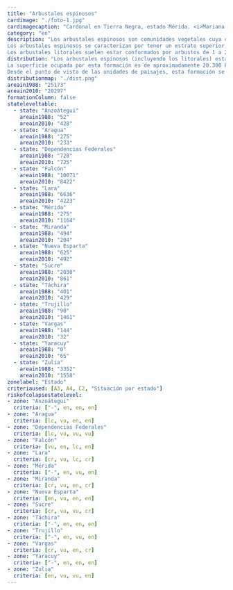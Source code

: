 ```yaml
---
title: "Arbustales espinosos"
cardimage: "./foto-1.jpg"
cardimagecaption: "Cardonal en Tierra Negra, estado Mérida. <i>Mariana Hernández-Montilla</i>"
category: "en"
description: "Los arbustales espinosos son comunidades vegetales cuya composición florística está conformada por cactáceas, arbustos y arbolitos bajos (usualmente <5 m de alto), la mayoría provistos con espinas (Huber & Alarcón 1988). A lo largo de su distribución en Venezuela, se encuentran en un gradiente que abarca desde áreas dominadas estrictamente por cactáceas que reciben el nombre de cardonal (Fotos 1 y 2), hasta otras donde predominan especies de leguminosas con espinas (e.g. Prosopis sp.) señaladas como espinar (Fotos 3 y 4). La condición más frecuente en estas comunidades vegetales es una mezcla de espinares y cardonales (Fotos 5 y 6), que pueden tener zonas con suelos relativamente desprovistos de vegetación (Fotos 1, 2 y 5). Un subtipo de esta formación vegetal son los arbustales litorales (Foto 3), que se diferencian principalmente por su ubicación en las zonas costeras y por la presencia de especies con mayor tolerancia a la concentración de sales y, en algunos casos, a una menor disponibilidad de agua. La composición de especies a lo largo de la distribución de los arbustales espinosos responde a la disponibilidad de agua, tipos de suelo y salinidad, entre otros aspectos ambientales. Esta formación se desarrolla en ambientes secos o muy secos con temperaturas anuales superiores a los 24°C (macrotérmicos) y generalmente con una pluviosidad anual inferior a los 600 mm, con algunas excepciones.<br><br>
Los arbustales espinosos se caracterizan por tener un estrato superior, cuyo dosel asciende hasta 3 y 6 m de altura y puede mostrar diferentes grados de apertura. Está constituido principalmente por mimosáceas, cesalpináceas y caparidáceas de los géneros Prosopis, Acacia, Cercidium y Capparis. Se observan cactáceas columnares emergentes, de los géneros Stenocereus, Subpilocereus y Pilosocereus, que alcanzan entre 6 y 8 m de altura. En el estrato intermedio, entre 0,5 y 2 m, destacan especies de los géneros Croton, Opuntia, Jatropha y Cnidoscolus. En el estrato inferior se encuentran plantas herbáceas de los géneros Lantana, Digitaria, Evolvulus, Sida, Sporobolus y cactáceas de los géneros Opuntia, Mammillaria y Melocactus (Soriano & Ruiz 2003, Fernández <i>et al.</i> 2007).<br><br>
Los arbustales litorales suelen estar conformados por arbustos de 1 a 2 m de altura en grupos densos, formando barreras contra el viento, evitando la erosión eólica de los suelos. En ellos predominan especies como el salcedo (Suriana maritima), con flores amarillas, el romerillo (Heliotropium gnaphalodes), de flores blancas, la garrapata de playa (Caesalpinia bonduc), de flores amarillas y una especie de cariaquito con flores violeta (Lantana involucrata), poco común en Venezuela. Las gramíneas presentes en el área sirven como fijadoras de las dunas de arena, en especial la saladilla (Sporobolus virginicus) y la grama (Paspalum vaginatum) [Steyermark 1994]. En las zonas más secas es posible encontrar varias especies de cactus, como la flor de baile (Epiphyllum hookeri), la trepadora pitahaya (Hylocereus lemairei) y el cardón de guanajo (Pilosocereus moritzianus), de tallo erecto ramificado que puede alcanzar 5 m de alto (Steyermark 1994)."
distribution: "Los arbustales espinosos (incluyendo los litorales) están distribuidos en la zona costera desde La Goajira hasta el golfo de Cariaco, en varias de las Dependencias Federales, en la cordillera de los Andes y en la altiplanicie de Barquisimeto, que incluye a Lara y Falcón (Figura 1). De acuerdo con Matteucci (1986), su distribución responde a diferentes causas dependiendo de su ubicación geográfica. En las costas orientadas en dirección este-oeste se asocia a la interacción entre la topografía y el aire fresco del mar Caribe, mientras que en los Andes y la zona de Barquisimeto y Falcón, se asocia más con su ubicación en la sombra de lluvia de las montañas. Se trata de una distribución fragmentada, en particular en la región fisiográfica de montañas.<br><br>
La superficie ocupada por esta formación es de aproximadamente 20.300 km<sup>2</sup> (Tabla 1), lo que representa 2% del territorio nacional. Los dos estados con mayor representación de arbustales espinosos son Falcón y Lara, en orden decreciente (Figura 1 y Tabla 1).<br><br>
Desde el punto de vista de las unidades de paisajes, esta formación se concentra en la subregión Sistema de colinas y tierras bajas Lara-Falcón (C1), en la región A, de costas e islas, así como en la subregión Depresión de Maracaibo (B1), la subregión Cordillera de Los Andes (D2) y en menor proporción, en dos sectores de las subregiones Cordillera de la Costa Central (D43) y Oriental (D51) [vid. supra, cap. I: Figura 9]."
distributionmap: "./dist.png"
areain1988: "25173"
areain2010: "20297"
formationColumn: false
stateleveltable:
  - state: "Anzoátegui"
    areain1988: "52"
    areain2010: "428"
  - state: "Aragua"
    areain1988: "275"
    areain2010: "233"
  - state: "Dependencias Federales"
    areain1988: "728"
    areain2010: "725"
  - state: "Falcón"
    areain1988: "10071"
    areain2010: "8422"
  - state: "Lara"
    areain1988: "6636"
    areain2010: "4223"
  - state: "Mérida"
    areain1988: "275"
    areain2010: "1164"
  - state: "Miranda"
    areain1988: "494"
    areain2010: "204"
  - state: "Nueva Esparta"
    areain1988: "625"
    areain2010: "492"
  - state: "Sucre"
    areain1988: "2030"
    areain2010: "861"
  - state: "Táchira"
    areain1988: "401"
    areain2010: "429"
  - state: "Trujillo"
    areain1988: "90"
    areain2010: "1461"
  - state: "Vargas"
    areain1988: "144"
    areain2010: "32"
  - state: "Yaracuy"
    areain1988: "0"
    areain2010: "65"
  - state: "Zulia"
    areain1988: "3352"
    areain2010: "1558"
zonelabel: "Estado"
criteriaused: [A3, A4, C2, "Situación por estado"]
riskofcolapsestatelevel:
- zone: "Anzoátegui"
  criteria: ["-", en, en, en]
- zone: "Aragua"
  criteria: [lc, vu, en, en]
- zone: "Dependencias Federales"
  criteria: [lc, vu, vu, vu]
- zone: "Falcón"
  criteria: [vu, en, lc, en]
- zone: "Lara"
  criteria: [cr, vu, lc, cr]
- zone: "Mérida"
  criteria: ["-", en, vu, en]
- zone: "Miranda"
  criteria: [cr, vu, en, cr]
- zone: "Nueva Esparta"
  criteria: [en, vu, en, en]
- zone: "Sucre"
  criteria: [cr, vu, vu, cr]
- zone: "Táchira"
  criteria: ["-", en, en, en]
- zone: "Trujillo"
  criteria: ["-", en, vu, en]
- zone: "Vargas"
  criteria: [cr, vu, en, cr]
- zone: "Yaracuy"
  criteria: ["-", en, en, en]
- zone: "Zulia"
  criteria: [en, vu, vu, en]
---
```

